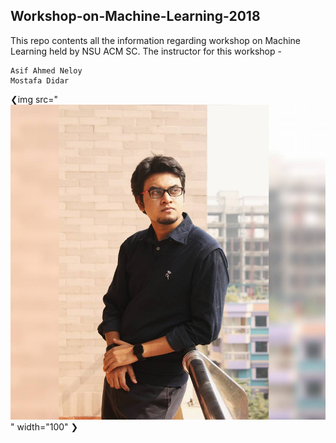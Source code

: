 ## Workshop-on-Machine-Learning-2018
This repo contents all the information regarding workshop on Machine Learning held by NSU ACM SC. The instructor for this workshop - 

```
Asif Ahmed Neloy 
Mostafa Didar

```
❮img src="![Asif Ahmed Neloy](Images/12507265_1651272625133624_6327118509352301225_n.jpg)" width="100" ❯



